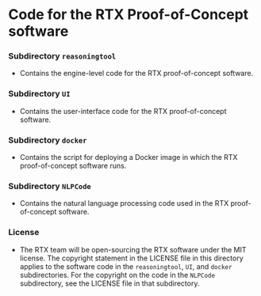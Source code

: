 # Code for the RTX Proof-of-Concept software

### Subdirectory `reasoningtool`

- Contains the engine-level code for the RTX proof-of-concept software.

### Subdirectory `UI`

- Contains the user-interface code for the RTX proof-of-concept software.

### Subdirectory `docker`

- Contains the script for deploying a Docker image in which the RTX proof-of-concept software runs.

### Subdirectory `NLPCode`

- Contains the natural language processing code used in the RTX proof-of-concept software.

### License

- The RTX team will be open-sourcing the RTX software under the MIT license. The
copyright statement in the LICENSE file in this directory applies to the
software code in the `reasoningtool`, `UI`, and `docker` subdirectories. For the
copyright on the code in the `NLPCode` subdirectory, see the LICENSE file in
that subdirectory.
